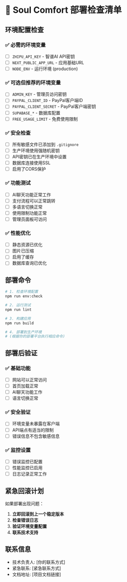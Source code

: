 # 🚀 Soul Comfort 部署检查清单

## 环境配置检查

### ✅ 必需的环境变量
- [ ] `ZHIPU_API_KEY` - 智谱AI API密钥
- [ ] `NEXT_PUBLIC_APP_URL` - 应用基础URL
- [ ] `NODE_ENV` - 运行环境 (production)

### ✅ 可选但推荐的环境变量
- [ ] `ADMIN_KEY` - 管理员访问密钥
- [ ] `PAYPAL_CLIENT_ID` - PayPal客户端ID
- [ ] `PAYPAL_CLIENT_SECRET` - PayPal客户端密钥
- [ ] `SUPABASE_*` - 数据库配置
- [ ] `FREE_USAGE_LIMIT` - 免费使用限制

### ✅ 安全检查
- [ ] 所有敏感文件已添加到 `.gitignore`
- [ ] 生产环境使用强随机密钥
- [ ] API密钥已在生产环境中设置
- [ ] 数据库连接使用SSL
- [ ] 启用了CORS保护

### ✅ 功能测试
- [ ] AI聊天功能正常工作
- [ ] 支付流程可以正常跳转
- [ ] 多语言切换正常
- [ ] 使用限制功能正常
- [ ] 管理员面板可访问

### ✅ 性能优化
- [ ] 静态资源已优化
- [ ] 图片已压缩
- [ ] 启用了缓存
- [ ] 数据库查询已优化

## 部署命令

```bash
# 1. 检查环境配置
npm run env:check

# 2. 运行测试
npm run lint

# 3. 构建应用
npm run build

# 4. 部署到生产环境
# (根据你的部署平台执行相应命令)
```

## 部署后验证

### ✅ 基础功能
- [ ] 网站可以正常访问
- [ ] 首页加载正常
- [ ] AI聊天功能工作
- [ ] 语言切换正常

### ✅ 安全验证
- [ ] 环境变量未暴露在客户端
- [ ] API端点有适当的限制
- [ ] 错误信息不包含敏感信息

### ✅ 监控设置
- [ ] 错误监控已配置
- [ ] 性能监控已启用
- [ ] 日志记录正常工作

## 紧急回滚计划

如果部署出现问题：

1. **立即回滚到上一个稳定版本**
2. **检查错误日志**
3. **验证环境变量配置**
4. **联系技术支持**

## 联系信息

- 技术负责人: [你的联系方式]
- 紧急联系: [紧急联系方式]
- 文档地址: [项目文档链接]